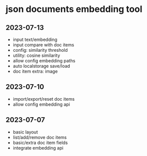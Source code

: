 # json documents embedding tool

## 2023-07-13

+ input text/embedding
+ input compare with doc items
+ config: similarity threshold
+ utility: cosine similarity
+ allow config embedding paths
+ auto localstorage save/load
+ doc item extra: image

## 2023-07-10

+ import/export/reset doc items
+ allow config embedding api

## 2023-07-07

+ basic layout
+ list/add/remove doc items
+ basic/extra doc item fields
+ integrate embedding api
